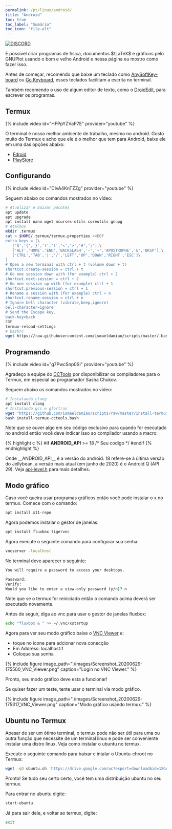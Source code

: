 ```yaml
---
permalink: /pt/linux/android/
title: "Android"
toc: true
toc_label: "Sumário"
toc_icon: "file-alt"
---
```


[![DISCORD](https://img.shields.io/discord/765774817910980618?label=discord)](https://discord.gg/Hf9E33N)

É possível criar programas de física, documentos $\LaTeX$ e gráficos pelo GNUPlot usando o bom e velho Android e nessa página eu mostro como fazer isso.

Antes de começar, recomendo que baixe um teclado como [AnySoftKey-board](https://f-droid.org/en/packages/com.menny.android.anysoftkeyboard/) ou [Go Keyboard](https://play.google.com/store/apps/details?id=com.jb.emoji.gokeyboard), esses teclados facilitam a escrita no terminal.

Também recomendo o uso de algum editor de texto, como o [DroidEdit](https://play.google.com/store/apps/details?id=com.aor.droidedit), para escrever os programas.

## Termux

{% include video id="HFPpYZVaP7E" provider="youtube" %}

O terminal é nosso melhor ambiente de trabalho, mesmo no android. Gosto muito do Termux e acho que ele é o melhor que tem para Android, baixe ele em uma das opções abaixo:

  * [Fdroid](https://f-droid.org/repository/browse/?fdid=com.termux)
  * [PlayStore](https://play.google.com/store/apps/details?id=com.termux)

## Configurando

{% include video id="CIvA4KnTZZg" provider="youtube" %}

Seguem abaixo os comandos mostrados no vídeo:

```bash
# Atualizar e baixar pacotes
apt update
apt upgrade
apt install nano wget ncurses-utils coreutils gnupg
# Atalhos
mkdir .termux
cat > $HOME/.termux/termux.properties <<EOF
extra-keys = [\
   ['$','{','}','(',')','<','>','#',';'],\
   ['ALT','HOME','END','BACKSLASH','-','+','APOSTROPHE','&','BKSP'],\
   ['CTRL','TAB','|','/','LEFT','UP','DOWN','RIGHT','ESC']\
]
# Open a new terminal with ctrl + t (volume down + t)
shortcut.create-session = ctrl + t
# Go one session down with (for example) ctrl + 2
shortcut.next-session = ctrl + 2
# Go one session up with (for example) ctrl + 1
shortcut.previous-session = ctrl + 1
# Rename a session with (for example) ctrl + n
shortcut.rename-session = ctrl + n
# Ignore bell character (vibrate,beep,ignore)
bell-character=ignore
# Send the Escape key.
back-key=back
EOF
termux-reload-settings
# bashrc
wget https://raw.githubusercontent.com/ismaeldamiao/scripts/master/.bashrc
```

## Programando

{% include video id="g7PwcSnp0SI" provider="youtube" %}

Agradeço a equipe do [CCTools](https://cctools.info/) por disponibilizar os compiladores para o Termux, em especial ao programador Sasha Chukov.

Seguem abaixo os comandos mostrados no vídeo:

```bash
# Instalando clang
apt install clang
# Instalando gcc e gfortran
wget "https://github.com/ismaeldamiao/scripts/raw/master/install-termux-cctools.bash"
bash install-termux-cctools.bash
```

Note que se ouver algo em seu código exclusivo para quando for executado no android então você deve indicar isso ao compilador usando a macro:

{% highlight c %}
#if __ANDROID_API__ >= 18
   /* Seu codigo */
#endif
{% endhighlight %}

Onde \_\_ANDROID_API\_\_ é a versão do android. 18 refere-se à última versão do Jellybean, a versão mais atual (em junho de 2020) é o Android Q (API 29). Veja [api-level.h](https://android.googlesource.com/platform/bionic/+/refs/heads/master/libc/include/android/api-level.h) para mais detalhes.

## Modo gráfico

Caso você queira usar programas gráficos então você pode instalar o x no termux. Comece com o comando:

```bash
apt install x11-repo
```

Agora podemos instalar o gestor de janelas:

```bash
apt install fluxbox tigervnc
```

Agora execute o seguinte comando para configurar sua senha:

```bash
vncserver -localhost
```

No terminal deve aparecer o seguinte:

```bash
You will require a password to access your desktops.

Password:
Verify:
Would you like to enter a view-only password (y/n)? n
```

Note que se o termux for reiniciado então o comando acima deverá ser executado novamente.

Antes de seguir, diga ao vnc para usar o gestor de janelas fluxbox:

```bash
echo "fluxbox & " >> ~/.vnc/xstartup
```

Agora para ver seu modo gráfico baixe o [VNC Viewer](https://play.google.com/store/apps/details?id=com.realvnc.viewer.android) e:
* toque no ícone para adcionar nova conecção
* Em Address: localhost:1
* Coloque sua senha

{% include figure image_path="./images/Screenshot_20200629-175500_VNC_Viewer.png" caption="Login no VNC Viewer." %}

Pronto, seu modo gráfico deve esta a funcionar!

Se quiser fazer um teste, tente usar o terminal via modo gráfico.

{% include figure image_path="./images/Screenshot_20200629-175317_VNC_Viewer.png" caption="Modo gráfico usando termux." %}

## Ubuntu no Termux

Apesar de ser um ótimo terminal, o termux pode não ser útil para uma ou outra função que necessite de um terminal linux e pode ser conveniente instalar uma distro linux. Veja como instalar o ubuntu no termux.

Execute o seguinte comando para baixar e intalar o Ubuntu-chroot no Termux:

```bash
wget -qO ubuntu.sh 'https://drive.google.com/uc?export=download&id=1XGqchzzzz3bc9JuO8eKvHyHRrqRdOlFy' && bash ubuntu.sh

```

Pronto! Se tudo seu certo certo, você tem uma distribuição ubuntu no seu termux.

Para entrar no ubuntu digite:

```bash
start-ubuntu
```

Já para sair dele, e voltar ao termux, digite:

```bash
exit
```
